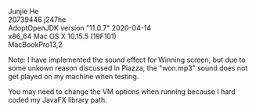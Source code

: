 Junjie He \
20739446 j247he \
AdoptOpenJDK version "11.0.7" 2020-04-14 \
x86_64 Mac OS X 10.15.5 (19F101) \
MacBookPro13,2 

Note:
I have implemented the sound effect for Winning screen, but due to some unkown reason discussed in Piazza, the "won.mp3" sound does not get played on my machine when testing. 

You may need to change the VM options when running because I hard coded my JavaFX library path. 
